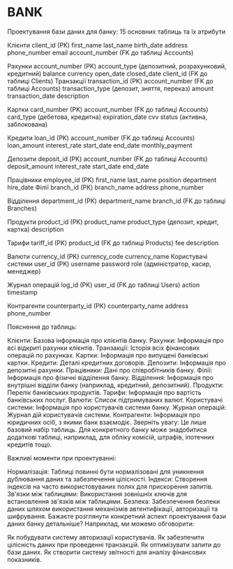 # BANK

Проектування бази даних для банку: 15 основних таблиць та їх атрибути

Клієнти
    client_id (PK)
    first_name
    last_name
    birth_date
    address
    phone_number
    email
    account_number (FK до таблиці Accounts)


Рахунки
    account_number (PK)
    account_type (депозитний, розрахунковий, кредитний)
    balance
    currency
    open_date
    closed_date
    client_id (FK до таблиці Clients)
    Транзакції
    transaction_id (PK)
    account_number (FK до таблиці Accounts)
    transaction_type (депозит, зняття, переказ)
    amount
    transaction_date
    description


Картки
    card_number (PK)
    account_number (FK до таблиці Accounts)
    card_type (дебетова, кредитна)
    expiration_date
    cvv
    status (активна, заблокована)


Кредити
    loan_id (PK)
    account_number (FK до таблиці Accounts)
    loan_amount
    interest_rate
    start_date
    end_date
    monthly_payment


Депозити
    deposit_id (PK)
    account_number (FK до таблиці Accounts)
    deposit_amount
    interest_rate
    start_date
    end_date


Працівники
    employee_id (PK)
    first_name
    last_name
    position
    department
    hire_date
    Філії
    branch_id (PK)
    branch_name
    address
    phone_number


Відділення
    department_id (PK)
    department_name
    branch_id (FK до таблиці Branches)


Продукти
    product_id (PK)
    product_name
    product_type (депозит, кредит, картка)
    description


Тарифи
    tariff_id (PK)
    product_id (FK до таблиці Products)
    fee
    description


Валюти
    currency_id (PK)
    currency_code
    currency_name
    Користувачі системи
    user_id (PK)
    username
    password
    role (адміністратор, касир, менеджер)


Журнал операцій
    log_id (PK)
    user_id (FK до таблиці Users)
    action
    timestamp


Контрагенти
    counterparty_id (PK)
    counterparty_name
    address
    phone_number


Пояснення до таблиць:

Клієнти: Базова інформація про клієнтів банку.
Рахунки: Інформація про всі відкриті рахунки клієнтів.
Транзакції: Історія всіх фінансових операцій по рахунках.
Картки: Інформація про випущені банківські картки.
Кредити: Деталі кредитних договорів.
Депозити: Інформація про депозитні рахунки.
Працівники: Дані про співробітників банку.
Філії: Інформація про фізичні відділення банку.
Відділення: Інформація про внутрішні відділи банку (наприклад, кредитний, депозитний).
Продукти: Перелік банківських продуктів.
Тарифи: Інформація про вартість банківських послуг.
Валюти: Список підтримуваних валют.
Користувачі системи: Інформація про користувачів системи банку.
Журнал операцій: Журнал дій користувачів системи.
Контрагенти: Інформація про юридичних осіб, з якими банк взаємодіє.
Зверніть увагу: Це лише базовий набір таблиць. Для конкретного банку може знадобитися додаткові таблиці, наприклад, для обліку комісій, штрафів, іпотечних кредитів тощо.

Важливі моменти при проектуванні:

Нормалізація: Таблиці повинні бути нормалізовані для уникнення дублювання даних та забезпечення цілісності.
Індекси: Створення індексів на часто використовуваних полях для прискорення запитів.
Зв'язки між таблицями: Використання зовнішніх ключів для встановлення зв'язків між таблицями.
Безпека: Забезпечення безпеки даних шляхом використання механізмів автентифікації, авторизації та шифрування.
Бажаєте розглянути конкретний аспект проектування бази даних банку детальніше? Наприклад, ми можемо обговорити:

Як побудувати систему авторизації користувачів.
Як забезпечити цілісність даних при проведенні транзакцій.
Як оптимізувати запити до бази даних.
Як створити систему звітності для аналізу фінансових показників.